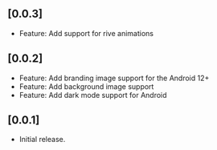 ## [0.0.3] 

* Feature: Add support for rive animations

## [0.0.2]

* Feature: Add branding image support for the Android 12+
* Feature: Add background image support
* Feature: Add dark mode support for Android

## [0.0.1]

* Initial release.
